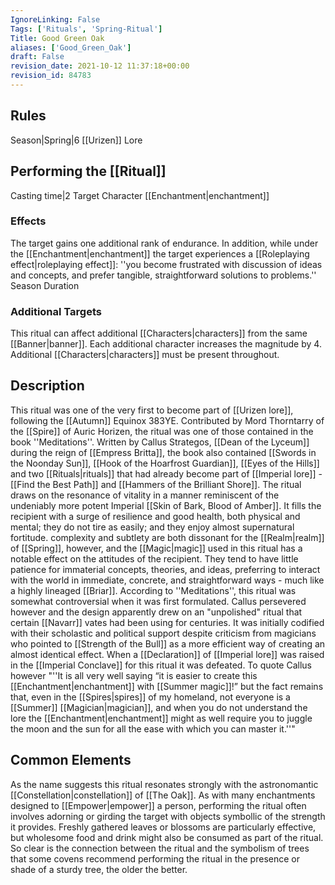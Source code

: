 ```yaml
---
IgnoreLinking: False
Tags: ['Rituals', 'Spring-Ritual']
Title: Good Green Oak
aliases: ['Good_Green_Oak']
draft: False
revision_date: 2021-10-12 11:37:18+00:00
revision_id: 84783
---
```


## Rules
Season|Spring|6
[[Urizen]] Lore
## Performing the [[Ritual]]
Casting time|2  Target Character
[[Enchantment|enchantment]]
### Effects
The target gains one additional rank of endurance. 
In addition, while under the [[Enchantment|enchantment]] the target experiences a [[Roleplaying effect|roleplaying effect]]: ''you become frustrated with discussion of ideas and concepts, and prefer tangible, straightforward solutions to problems.''
Season Duration
### Additional Targets
This ritual can affect additional [[Characters|characters]] from the same [[Banner|banner]]. Each additional character increases the magnitude by 4. Additional [[Characters|characters]] must be present throughout.
## Description
This ritual was one of the very first to become part of [[Urizen lore]], following the [[Autumn]] Equinox 383YE. Contributed by Mord Thorntarry of the [[Spire]] of Auric Horizen, the ritual was one of those contained in the book ''Meditations''. Written by Callus Strategos, [[Dean of the Lyceum]] during the reign of [[Empress Britta]], the book also contained [[Swords in the Noonday Sun]], [[Hook of the Hoarfrost Guardian]], [[Eyes of the Hills]] and two [[Rituals|rituals]] that had already become part of [[Imperial lore]] - [[Find the Best Path]] and [[Hammers of the Brilliant Shore]].
The ritual draws on the resonance of vitality in a manner reminiscent of the undeniably more potent Imperial [[Skin of Bark, Blood of Amber]]. It fills the recipient with a surge of resilience and good health, both physical and mental; they do not tire as easily; and they enjoy almost supernatural fortitude. complexity and subtlety are both dissonant for the [[Realm|realm]] of [[Spring]], however, and the [[Magic|magic]] used in this ritual has a notable effect on the attitudes of the recipient. They tend to have little patience for immaterial concepts, theories, and ideas, preferring to interact with the world in immediate, concrete, and straightforward ways - much like a highly lineaged [[Briar]].
According to ''Meditations'', this ritual was somewhat controversial when it was first formulated. Callus persevered however and the design apparently drew on an "unpolished" ritual that certain [[Navarr]] vates had been using for centuries. It was initially codified with their scholastic and political support despite criticism from magicians who pointed to [[Strength of the Bull]] as a more efficient way of creating an almost identical effect. When a [[Declaration]] of [[Imperial lore]] was raised in the [[Imperial Conclave]] for this ritual it was defeated. To quote Callus however "''It is all very well saying “it is easier to create this [[Enchantment|enchantment]] with [[Summer magic]]!” but the fact remains that, even in the [[Spires|spires]] of my homeland, not everyone is a [[Summer]] [[Magician|magician]], and when you do not understand the lore the [[Enchantment|enchantment]] might as well require you to juggle the moon and the sun for all the ease with which you can master it.''"
## Common Elements
As the name suggests this ritual resonates strongly with the astronomantic [[Constellation|constellation]] of [[The Oak]]. As with many enchantments designed to [[Empower|empower]] a person, performing the ritual often involves adorning or girding the target with objects symbollic of the strength it provides. Freshly gathered leaves or blossoms are particularly effective,  but wholesome food and drink might also be consumed as part of the ritual. So clear is the connection between the ritual and the symbolism of trees that some covens recommend performing the ritual in the presence or shade of a sturdy tree,  the older the better.